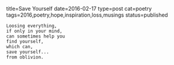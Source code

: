 title=Save Yourself
date=2016-02-17
type=post
cat=poetry
tags=2016,poetry,hope,inspiration,loss,musings
status=published
~~~~~~
Loosing everything,
if only in your mind,
can sometimes help you
find yourself,
which can,
save yourself...
from oblivion.

